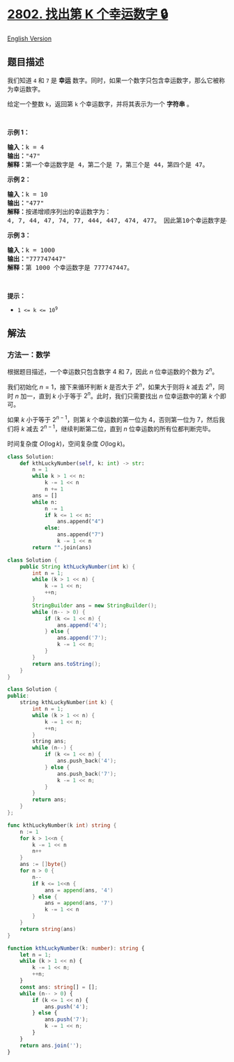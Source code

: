 # [2802. 找出第 K 个幸运数字 🔒](https://leetcode.cn/problems/find-the-k-th-lucky-number)

[English Version](/solution/2800-2899/2802.Find%20The%20K-th%20Lucky%20Number/README_EN.md)

<!-- tags:位运算,数学,字符串 -->

<!-- difficulty:中等 -->

## 题目描述

<!-- 这里写题目描述 -->

<p>我们知道 <code>4</code> 和 <code>7</code> 是 <strong>幸运</strong> 数字。同时，如果一个数字只包含幸运数字，那么它被称为幸运数字。</p>

<p>给定一个整数 <code>k</code>，返回第 <code>k</code> 个幸运数字，并将其表示为一个 <strong>字符串</strong> 。</p>

<p>&nbsp;</p>

<p><strong class="example">示例 1：</strong></p>

<pre>
<strong>输入：</strong>k = 4
<b>输出：</b>"47"
<b>解释：</b>第一个幸运数字是 4，第二个是 7，第三个是 44，第四个是 47。
</pre>

<p><strong class="example">示例 2：</strong></p>

<pre>
<b>输入：</b>k = 10
<b>输出：</b>"477"
<b>解释：</b>按递增顺序列出的幸运数字为：
4, 7, 44, 47, 74, 77, 444, 447, 474, 477。 因此第10个幸运数字是477。</pre>

<p><strong class="example">示例 3：</strong></p>

<pre>
<b>输入：</b>k = 1000
<b>输出：</b>"777747447"
<b>解释：</b>第 1000 个幸运数字是 777747447。
</pre>

<p>&nbsp;</p>

<p><strong>提示：</strong></p>

<ul>
	<li><code>1 &lt;= k &lt;= 10<sup>9</sup></code></li>
</ul>

## 解法

### 方法一：数学

根据题目描述，一个幸运数只包含数字 $4$ 和 $7$，因此 $n$ 位幸运数的个数为 $2^n$。

我们初始化 $n=1$，接下来循环判断 $k$ 是否大于 $2^n$，如果大于则将 $k$ 减去 $2^n$，同时 $n$ 加一，直到 $k$ 小于等于 $2^n$。此时，我们只需要找出 $n$ 位幸运数中的第 $k$ 个即可。

如果 $k$ 小于等于 $2^{n-1}$，则第 $k$ 个幸运数的第一位为 $4$，否则第一位为 $7$，然后我们将 $k$ 减去 $2^{n-1}$，继续判断第二位，直到 $n$ 位幸运数的所有位都判断完毕。

时间复杂度 $O(\log k)$，空间复杂度 $O(\log k)$。

<!-- tabs:start -->

```python
class Solution:
    def kthLuckyNumber(self, k: int) -> str:
        n = 1
        while k > 1 << n:
            k -= 1 << n
            n += 1
        ans = []
        while n:
            n -= 1
            if k <= 1 << n:
                ans.append("4")
            else:
                ans.append("7")
                k -= 1 << n
        return "".join(ans)
```

```java
class Solution {
    public String kthLuckyNumber(int k) {
        int n = 1;
        while (k > 1 << n) {
            k -= 1 << n;
            ++n;
        }
        StringBuilder ans = new StringBuilder();
        while (n-- > 0) {
            if (k <= 1 << n) {
                ans.append('4');
            } else {
                ans.append('7');
                k -= 1 << n;
            }
        }
        return ans.toString();
    }
}
```

```cpp
class Solution {
public:
    string kthLuckyNumber(int k) {
        int n = 1;
        while (k > 1 << n) {
            k -= 1 << n;
            ++n;
        }
        string ans;
        while (n--) {
            if (k <= 1 << n) {
                ans.push_back('4');
            } else {
                ans.push_back('7');
                k -= 1 << n;
            }
        }
        return ans;
    }
};
```

```go
func kthLuckyNumber(k int) string {
	n := 1
	for k > 1<<n {
		k -= 1 << n
		n++
	}
	ans := []byte{}
	for n > 0 {
		n--
		if k <= 1<<n {
			ans = append(ans, '4')
		} else {
			ans = append(ans, '7')
			k -= 1 << n
		}
	}
	return string(ans)
}
```

```ts
function kthLuckyNumber(k: number): string {
    let n = 1;
    while (k > 1 << n) {
        k -= 1 << n;
        ++n;
    }
    const ans: string[] = [];
    while (n-- > 0) {
        if (k <= 1 << n) {
            ans.push('4');
        } else {
            ans.push('7');
            k -= 1 << n;
        }
    }
    return ans.join('');
}
```

<!-- tabs:end -->

<!-- end -->
